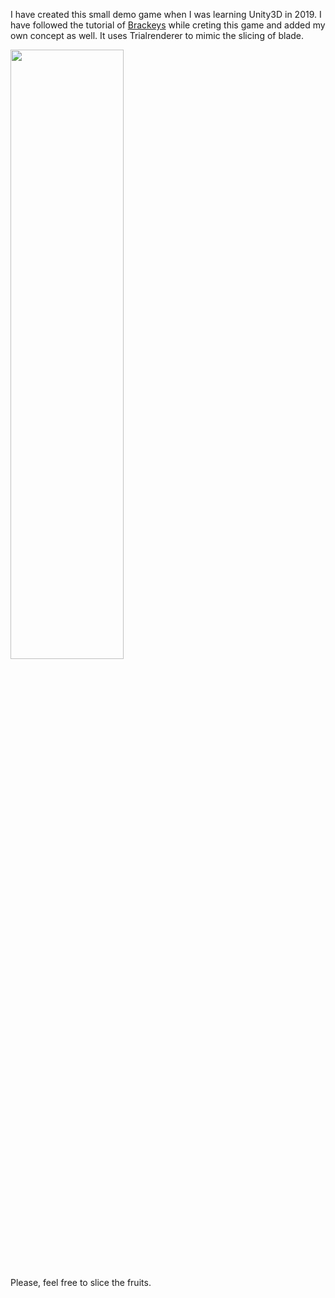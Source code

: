 I have created this small demo game when I was learning Unity3D in 2019. I have followed the tutorial of 
<a href="https://www.youtube.com/watch?v=3g5_8sE18tQ&t=2327s" target="_blank">Brackeys</a> while creting this game and added my own concept
as well. 
It uses Trialrenderer to mimic the slicing of blade.

<img src="https://repository-images.githubusercontent.com/236119976/1dd7a780-7f13-11ea-99f4-99c94731d721" height="50%" width="60%"/>

Please, feel free to slice the fruits.
